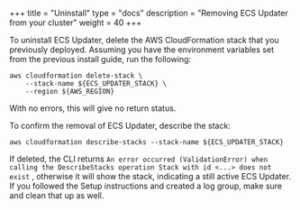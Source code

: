 +++
title = "Uninstall"
type = "docs"
description = "Removing ECS Updater from your cluster" 
weight = 40
+++

To uninstall ECS Updater, delete the AWS CloudFormation stack that you previously deployed.
Assuming you have the environment variables set from the previous install guide, run the following:

```shell
aws cloudformation delete-stack \
    --stack-name ${ECS_UPDATER_STACK} \
    --region ${AWS_REGION}
```

With no errors, this will give no return status.

To confirm the removal of ECS Updater, describe the stack:

```shell
aws cloudformation describe-stacks --stack-name ${ECS_UPDATER_STACK}
```

If deleted, the CLI returns `An error occurred (ValidationError) when calling the DescribeStacks operation Stack with id <...> does not exist` , otherwise it will show the stack, indicating a still active ECS Updater.
If you followed the Setup instructions and created a log group, make sure and clean that up as well.
